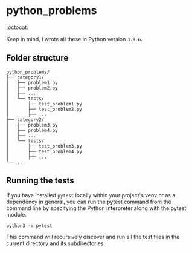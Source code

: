 # python_problems

:octocat:

Keep in mind, I wrote all these in Python version `3.9.6`.

## Folder structure

```
python_problems/
├── category1/
│   ├── problem1.py
│   ├── problem2.py
│   ├── ...
│   └── tests/
│       ├── test_problem1.py
│       ├── test_problem2.py
│       ├── ...
├── category2/
│   ├── problem3.py
│   ├── problem4.py
│   ├── ...
│   └── tests/
│       ├── test_problem3.py
│       ├── test_problem4.py
│       ├── ...
└── ...

```

## Running the tests

If you have installed `pytest` locally within your project's venv or as a dependency in general, you can run the pytest command from the command line by specifying the Python interpreter along with the pytest module.

```
python3 -m pytest
```

This command will recursively discover and run all the test files in the current directory and its subdirectories.